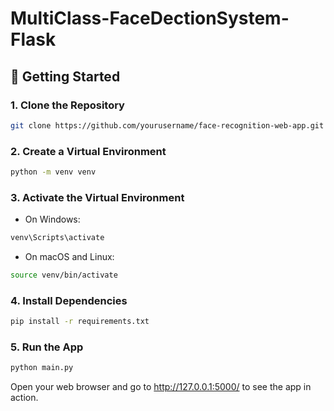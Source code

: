 # MultiClass-FaceDectionSystem-Flask

## 🚀&nbsp;Getting Started

### 1. Clone the Repository

```bash
git clone https://github.com/yourusername/face-recognition-web-app.git
```

### 2. Create a Virtual Environment

```bash
python -m venv venv
```

### 3. Activate the Virtual Environment

- On Windows:
```bash
venv\Scripts\activate
```
- On macOS and Linux:
```bash
source venv/bin/activate
```
### 4. Install Dependencies
```bash
pip install -r requirements.txt
```

### 5. Run the App
```bash
python main.py
```
Open your web browser and go to http://127.0.0.1:5000/ to see the app in action.

